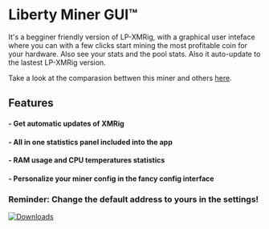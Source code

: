 # Liberty Miner GUI™

It's a begginer friendly version of LP-XMRig, with a graphical user inteface where you can with a few clicks start mining the most profitable coin for your hardware. Also see your stats and the pool stats. Also it auto-update to the lastest LP-XMRig version.

Take a look at the comparasion bettwen this miner and others [here](https://help.liberty-pool.com/downloads/). 

## Features
#### - Get automatic updates of XMRig
#### -  All in one statistics panel included into the app
#### -  RAM usage and CPU temperatures statistics
#### -  Personalize your miner config in the fancy config interface 

### Reminder: Change the default address to yours in the settings!

[![Downloads](https://img.shields.io/github/downloads/liberty-pool/Liberty-Miner-GUI/total.svg)](https://GitHub.com/liberty-pool/Liberty-Miner-GUIreleases/)
